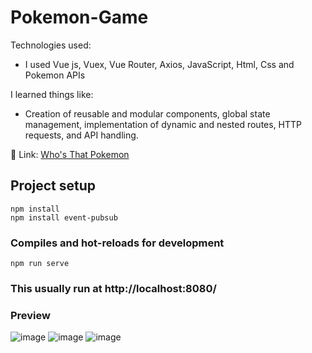 # Pokemon-Game
Technologies used:
- I used Vue js, Vuex, Vue Router, Axios, JavaScript, Html, Css and Pokemon APIs

I learned things like:
- Creation of reusable and modular components, global state management, implementation of dynamic and nested routes, HTTP requests, and API handling.  

📍 Link: [Who's That Pokemon](https://game-whos-that-pokemon.netlify.app/)

## Project setup
```
npm install
npm install event-pubsub
```

### Compiles and hot-reloads for development
```
npm run serve
```

### This usually run at http://localhost:8080/

### Preview  
![image](https://github.com/JanoM2/whos-that-pokemon/assets/78227130/966fe26c-169b-4260-848a-559c9ddd9451)
![image](https://github.com/JanoM2/whos-that-pokemon/assets/78227130/833ae058-7891-4586-b448-422ecc586719)
![image](https://github.com/JanoM2/whos-that-pokemon/assets/78227130/7ae81a6e-c69f-405f-bd7a-924592d842ae)



